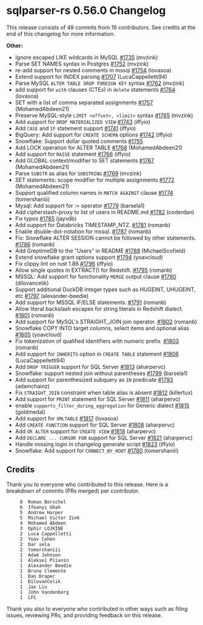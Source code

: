 <!--
Licensed to the Apache Software Foundation (ASF) under one
or more contributor license agreements.  See the NOTICE file
distributed with this work for additional information
regarding copyright ownership.  The ASF licenses this file
to you under the Apache License, Version 2.0 (the
"License"); you may not use this file except in compliance
with the License.  You may obtain a copy of the License at

  http://www.apache.org/licenses/LICENSE-2.0

Unless required by applicable law or agreed to in writing,
software distributed under the License is distributed on an
"AS IS" BASIS, WITHOUT WARRANTIES OR CONDITIONS OF ANY
KIND, either express or implied.  See the License for the
specific language governing permissions and limitations
under the License.
-->

# sqlparser-rs 0.56.0 Changelog

This release consists of 48 commits from 19 contributors. See credits at the end of this changelog for more information.

**Other:**

- Ignore escaped LIKE wildcards in MySQL [#1735](https://github.com/apache/datafusion-sqlparser-rs/pull/1735) (mvzink)
- Parse SET NAMES syntax in Postgres [#1752](https://github.com/apache/datafusion-sqlparser-rs/pull/1752) (mvzink)
- re-add support for nested comments in mssql [#1754](https://github.com/apache/datafusion-sqlparser-rs/pull/1754) (lovasoa)
- Extend support for INDEX parsing [#1707](https://github.com/apache/datafusion-sqlparser-rs/pull/1707) (LucaCappelletti94)
- Parse MySQL `ALTER TABLE DROP FOREIGN KEY` syntax [#1762](https://github.com/apache/datafusion-sqlparser-rs/pull/1762) (mvzink)
- add support for `with` clauses (CTEs) in `delete` statements [#1764](https://github.com/apache/datafusion-sqlparser-rs/pull/1764) (lovasoa)
- SET with a list of comma separated assignments [#1757](https://github.com/apache/datafusion-sqlparser-rs/pull/1757) (MohamedAbdeen21)
- Preserve MySQL-style `LIMIT <offset>, <limit>` syntax [#1765](https://github.com/apache/datafusion-sqlparser-rs/pull/1765) (mvzink)
- Add support for `DROP MATERIALIZED VIEW` [#1743](https://github.com/apache/datafusion-sqlparser-rs/pull/1743) (iffyio)
- Add `CASE` and `IF` statement support [#1741](https://github.com/apache/datafusion-sqlparser-rs/pull/1741) (iffyio)
- BigQuery: Add support for `CREATE SCHEMA` options [#1742](https://github.com/apache/datafusion-sqlparser-rs/pull/1742) (iffyio)
- Snowflake: Support dollar quoted comments [#1755](https://github.com/apache/datafusion-sqlparser-rs/pull/1755) 
- Add LOCK operation for ALTER TABLE [#1768](https://github.com/apache/datafusion-sqlparser-rs/pull/1768) (MohamedAbdeen21)
- Add support for `RAISE` statement [#1766](https://github.com/apache/datafusion-sqlparser-rs/pull/1766) (iffyio)
- Add GLOBAL context/modifier to SET statements [#1767](https://github.com/apache/datafusion-sqlparser-rs/pull/1767) (MohamedAbdeen21)
- Parse `SUBSTR` as alias for `SUBSTRING` [#1769](https://github.com/apache/datafusion-sqlparser-rs/pull/1769) (mvzink)
- SET statements: scope modifier for multiple assignments [#1772](https://github.com/apache/datafusion-sqlparser-rs/pull/1772) (MohamedAbdeen21)
- Support qualified column names in `MATCH AGAINST` clause [#1774](https://github.com/apache/datafusion-sqlparser-rs/pull/1774) (tomershaniii)
- Mysql: Add support for := operator [#1779](https://github.com/apache/datafusion-sqlparser-rs/pull/1779) (barsela1)
- Add cipherstash-proxy to list of users in README.md [#1782](https://github.com/apache/datafusion-sqlparser-rs/pull/1782) (coderdan)
- Fix typos [#1785](https://github.com/apache/datafusion-sqlparser-rs/pull/1785) (jayvdb)
- Add support for Databricks TIMESTAMP_NTZ. [#1781](https://github.com/apache/datafusion-sqlparser-rs/pull/1781) (romanb)
- Enable double-dot-notation for mssql. [#1787](https://github.com/apache/datafusion-sqlparser-rs/pull/1787) (romanb)
- Fix: Snowflake ALTER SESSION cannot be followed by other statements. [#1786](https://github.com/apache/datafusion-sqlparser-rs/pull/1786) (romanb)
- Add GreptimeDB to the "Users" in README [#1788](https://github.com/apache/datafusion-sqlparser-rs/pull/1788) (MichaelScofield)
- Extend snowflake grant options support [#1794](https://github.com/apache/datafusion-sqlparser-rs/pull/1794) (yoavcloud)
- Fix clippy lint on rust 1.86 [#1796](https://github.com/apache/datafusion-sqlparser-rs/pull/1796) (iffyio)
- Allow single quotes in EXTRACT() for Redshift. [#1795](https://github.com/apache/datafusion-sqlparser-rs/pull/1795) (romanb)
- MSSQL: Add support for functionality `MERGE` output clause [#1790](https://github.com/apache/datafusion-sqlparser-rs/pull/1790) (dilovancelik)
- Support additional DuckDB integer types such as HUGEINT, UHUGEINT, etc [#1797](https://github.com/apache/datafusion-sqlparser-rs/pull/1797) (alexander-beedie)
- Add support for MSSQL IF/ELSE statements. [#1791](https://github.com/apache/datafusion-sqlparser-rs/pull/1791) (romanb)
- Allow literal backslash escapes for string literals in Redshift dialect. [#1801](https://github.com/apache/datafusion-sqlparser-rs/pull/1801) (romanb)
- Add support for MySQL's STRAIGHT_JOIN join operator. [#1802](https://github.com/apache/datafusion-sqlparser-rs/pull/1802) (romanb)
- Snowflake COPY INTO target columns, select items and optional alias [#1805](https://github.com/apache/datafusion-sqlparser-rs/pull/1805) (yoavcloud)
- Fix tokenization of qualified identifiers with numeric prefix. [#1803](https://github.com/apache/datafusion-sqlparser-rs/pull/1803) (romanb)
- Add support for `INHERITS` option in `CREATE TABLE` statement [#1806](https://github.com/apache/datafusion-sqlparser-rs/pull/1806) (LucaCappelletti94)
- Add `DROP TRIGGER` support for SQL Server [#1813](https://github.com/apache/datafusion-sqlparser-rs/pull/1813) (aharpervc)
- Snowflake: support nested join without parentheses [#1799](https://github.com/apache/datafusion-sqlparser-rs/pull/1799) (barsela1)
- Add support for parenthesized subquery as `IN` predicate [#1793](https://github.com/apache/datafusion-sqlparser-rs/pull/1793) (adamchainz)
- Fix `STRAIGHT_JOIN` constraint when table alias is absent [#1812](https://github.com/apache/datafusion-sqlparser-rs/pull/1812) (killertux)
- Add support for `PRINT` statement for SQL Server [#1811](https://github.com/apache/datafusion-sqlparser-rs/pull/1811) (aharpervc)
- enable `supports_filter_during_aggregation` for Generic dialect [#1815](https://github.com/apache/datafusion-sqlparser-rs/pull/1815) (goldmedal)
- Add support for `XMLTABLE` [#1817](https://github.com/apache/datafusion-sqlparser-rs/pull/1817) (lovasoa)
- Add `CREATE FUNCTION` support for SQL Server [#1808](https://github.com/apache/datafusion-sqlparser-rs/pull/1808) (aharpervc)
- Add `OR ALTER` support for `CREATE VIEW` [#1818](https://github.com/apache/datafusion-sqlparser-rs/pull/1818) (aharpervc)
- Add `DECLARE ... CURSOR FOR` support for SQL Server [#1821](https://github.com/apache/datafusion-sqlparser-rs/pull/1821) (aharpervc)
- Handle missing login in changelog generate script [#1823](https://github.com/apache/datafusion-sqlparser-rs/pull/1823) (iffyio)
- Snowflake: Add support for `CONNECT_BY_ROOT` [#1780](https://github.com/apache/datafusion-sqlparser-rs/pull/1780) (tomershaniii)

## Credits

Thank you to everyone who contributed to this release. Here is a breakdown of commits (PRs merged) per contributor.

```
     8	Roman Borschel
     6	Ifeanyi Ubah
     5	Andrew Harper
     5	Michael Victor Zink
     4	Mohamed Abdeen
     3	Ophir LOJKINE
     2	Luca Cappelletti
     2	Yoav Cohen
     2	bar sela
     2	tomershaniii
     1	Adam Johnson
     1	Aleksei Piianin
     1	Alexander Beedie
     1	Bruno Clemente
     1	Dan Draper
     1	DilovanCelik
     1	Jax Liu
     1	John Vandenberg
     1	LFC
```

Thank you also to everyone who contributed in other ways such as filing issues, reviewing PRs, and providing feedback on this release.

